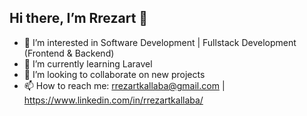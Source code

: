 ## Hi there, I’m Rrezart 👋

- 👀 I’m interested in Software Development | Fullstack Development (Frontend & Backend)
- 🌱 I’m currently learning Laravel
- 💞️ I’m looking to collaborate on new projects
- 📫 How to reach me: rrezartkallaba@gmail.com | https://www.linkedin.com/in/rrezartkallaba/
